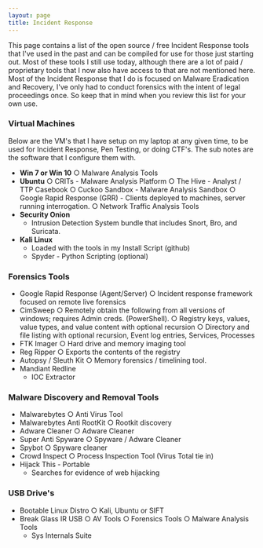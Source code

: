 ```yaml
---
layout: page
title: Incident Response
---
```


This page contains a list of the open source / free Incident Response tools that I've used in the past and can be compiled for use for those just starting out. Most of these tools I still use today, although there are a lot of paid / proprietary tools that I now also have access to that are not mentioned here. Most of the Incident Response that I do is focused on Malware Eradication and Recovery, I've only had to conduct forensics with the intent of legal proceedings once. So keep that in mind when you review this list for your own use.

### Virtual Machines
Below are the VM's that I have setup on my laptop at any given time, to be used for Incident Response, Pen Testing, or doing CTF's. The sub notes are the software that I configure them with.

- **Win 7 or Win 10**
		○ Malware Analysis Tools
- **Ubuntu**
	○ CRITs
		-  Malware Analysis Platform
	○ The Hive 
		- Analyst / TTP Casebook
	○ Cuckoo Sandbox
		- Malware Analysis Sandbox
	○ Google Rapid Response (GRR)
		- Clients deployed to machines, server running interrogation.
	○ Network Traffic Analysis Tools
- **Security Onion**
	- Intrusion Detection System bundle that includes Snort, Bro, and Suricata.
- **Kali Linux**
	- Loaded with the tools in my Install Script (github)
	- Spyder - Python Scripting (optional)

### Forensics Tools
- Google Rapid Response (Agent/Server)
	○ Incident response framework focused on remote live forensics
- CimSweep
	○ Remotely obtain the following from all versions of windows; requires Admin creds. (PowerShell).
	○ Registry keys, values, value types, and value content with optional recursion 
	○ Directory and file listing with optional recursion, Event log entries, Services, Processes
- FTK Imager
	○ Hard drive and memory imaging tool
- Reg Ripper
	○ Exports the contents of the registry
- Autopsy / Sleuth Kit
	○ Memory forensics / timelining tool.
- Mandiant Redline
	- IOC Extractor
	
### Malware Discovery and Removal Tools
- Malwarebytes
	○ Anti Virus Tool
- Malwarebytes Anti RootKit
	○ Rootkit discovery
- Adware Cleaner
	○ Adware Cleaner
- Super Anti Spyware
	○ Spyware / Adware Cleaner
- Spybot
	○ Spyware cleaner
- Crowd Inspect
	○ Process Inspection Tool (Virus Total tie in)
- Hijack This - Portable
	- Searches for evidence of web hijacking

### USB Drive's
- Bootable Linux Distro 
	○ Kali, Ubuntu or SIFT
- Break Glass IR USB
	○ AV Tools
	○ Forensics Tools
	○ Malware Analysis Tools
	- Sys Internals Suite
	
